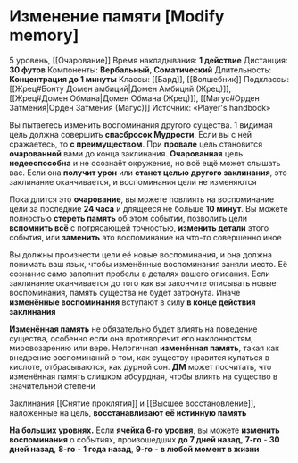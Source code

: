 # Изменение памяти [Modify memory]
5 уровень, [[Очарование]]
Время накладывания: **1 действие**
Дистанция: **30 футов**
Компоненты: **Вербальный**, **Соматический**
Длительность: **Концентрация до 1 минуты**
Классы: [[Бард]], [[Волшебник]]
Подклассы: [[Жрец#Бонту Домен амбиций|Домен Амбиций (Жрец)]], [[Жрец#Домен Обмана|Домен Обмана (Жрец)]], [[Магус#Орден Затмения|Орден Затмения (Магус)]]
Источник: «Player's handbook»

Вы пытаетесь изменить воспоминания другого существа. 1 видимая цель должна совершить **спасбросок Мудрости**. Если вы с ней сражаетесь, то **с преимуществом**. При **провале** цель становится **очарованной** вами до конца заклинания. **Очарованная** цель **недееспособна** и не осознаёт окружение, но всё ещё может слышать вас. Если она **получит урон** или **станет целью другого заклинания**, это заклинание оканчивается, и воспоминания цели не изменяются

Пока длится это **очарование**, вы можете повлиять на воспоминание цели за последние **24 часа** и длящееся не больше **10 минут**. Вы можете полностью **стереть память** об этом событии, позволить цели **вспомнить всё** с потрясающей точностью, **изменить детали** этого события, или **заменить** это воспоминание на что-то совершенно иное

Вы должны произнести цели её новые воспоминания, и она должна понимать ваш язык, чтобы изменённые воспоминания заняли место. Её сознание само заполнит пробелы в деталях вашего описания. Если заклинание оканчивается до того как вы закончите описывать новые воспоминания, память существа не будет затронута. Иначе **изменённые воспоминания** вступают в силу **в конце действия заклинания**

**Изменённая память** не обязательно будет влиять на поведение существа, особенно если она противоречит его наклонностям, мировоззрению или вере. Нелогичная **изменённая память**, такая как внедрение воспоминаний о том, как существу нравится купаться в кислоте, отбрасываются, как дурной сон. **ДМ** может посчитать, что изменённая память слишком абсурдная, чтобы влиять на существо в значительной степени

Заклинания [[Снятие проклятия]] и [[Высшее восстановление]], наложенные на цель, **восстанавливают её истинную память**

**На больших уровнях.** Если **ячейка 6-го уровня**, вы можете **изменить воспоминания** о событиях, произошедших **до 7 дней назад**, **7-го** - **30 дней назад**, **8-го** - **1 года назад**, **9-го** -  **в любой момент в жизни**